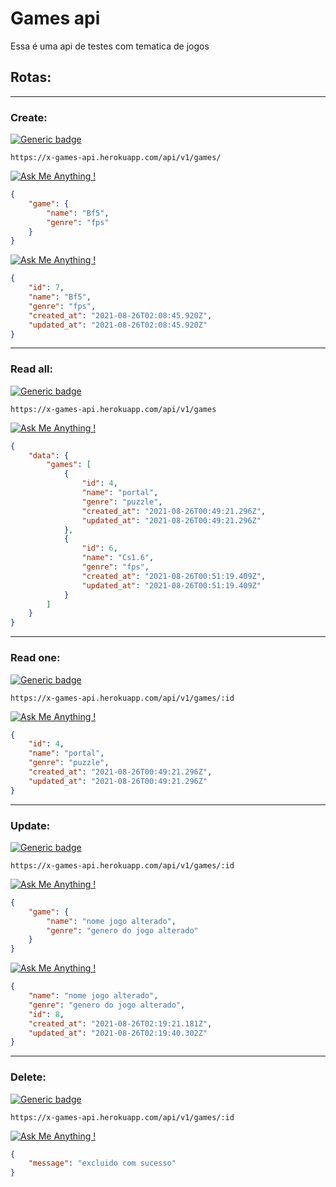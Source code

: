 # Games api

Essa é uma api de testes com tematica de jogos

## Rotas:
<hr>

### Create:

[![Generic badge](https://img.shields.io/badge/Request-POST-gree.svg)](https://shields.io/)

```
https://x-games-api.herokuapp.com/api/v1/games/
```

[![Ask Me Anything !](https://img.shields.io/badge/Body/json-1abc9c.svg)](https://GitHub.com/Naereen/ama)

```json
{
    "game": {
        "name": "Bf5",
        "genre": "fps"
    }
}
```

[![Ask Me Anything !](https://img.shields.io/badge/Response-ok-1abc9c.svg)](https://GitHub.com/Naereen/ama)
```json
{
    "id": 7,
    "name": "Bf5",
    "genre": "fps",
    "created_at": "2021-08-26T02:08:45.920Z",
    "updated_at": "2021-08-26T02:08:45.920Z"
}
```
<hr>

### Read all:

[![Generic badge](https://img.shields.io/badge/Request-GET-gree.svg)](https://shields.io/)

```
https://x-games-api.herokuapp.com/api/v1/games
```

[![Ask Me Anything !](https://img.shields.io/badge/Response-ok-1abc9c.svg)](https://GitHub.com/Naereen/ama)



```json
{
    "data": {
        "games": [
            {
                "id": 4,
                "name": "portal",
                "genre": "puzzle",
                "created_at": "2021-08-26T00:49:21.296Z",
                "updated_at": "2021-08-26T00:49:21.296Z"
            },
            {
                "id": 6,
                "name": "Cs1.6",
                "genre": "fps",
                "created_at": "2021-08-26T00:51:19.409Z",
                "updated_at": "2021-08-26T00:51:19.409Z"
            }
        ]
    }
}
```

<hr>

### Read one:

[![Generic badge](https://img.shields.io/badge/Request-GET-gree.svg)](https://shields.io/)

```
https://x-games-api.herokuapp.com/api/v1/games/:id
```

[![Ask Me Anything !](https://img.shields.io/badge/Response-ok-1abc9c.svg)](https://GitHub.com/Naereen/ama)



```json
{
    "id": 4,
    "name": "portal",
    "genre": "puzzle",
    "created_at": "2021-08-26T00:49:21.296Z",
    "updated_at": "2021-08-26T00:49:21.296Z"
}
```
<hr>

### Update:

[![Generic badge](https://img.shields.io/badge/Request-PATCH-gree.svg)](https://shields.io/)

```
https://x-games-api.herokuapp.com/api/v1/games/:id
```

[![Ask Me Anything !](https://img.shields.io/badge/Body/json-1abc9c.svg)](https://GitHub.com/Naereen/ama)

```json
{
    "game": {
        "name": "nome jogo alterado",
        "genre": "genero do jogo alterado"
    }
}
```

[![Ask Me Anything !](https://img.shields.io/badge/Response-ok-1abc9c.svg)](https://GitHub.com/Naereen/ama)
```json
{
    "name": "nome jogo alterado",
    "genre": "genero do jogo alterado",
    "id": 8,
    "created_at": "2021-08-26T02:19:21.181Z",
    "updated_at": "2021-08-26T02:19:40.302Z"
}
```
<hr>


### Delete:

[![Generic badge](https://img.shields.io/badge/Request-DELETE-gree.svg)](https://shields.io/)

```
https://x-games-api.herokuapp.com/api/v1/games/:id
```


[![Ask Me Anything !](https://img.shields.io/badge/Response-ok-1abc9c.svg)](https://GitHub.com/Naereen/ama)
```json
{
    "message": "excluido com sucesso"
}
```